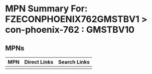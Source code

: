 



# MPN Summary For: FZECONPHOENIX762GMSTBV1 > con-phoenix-762 : GMSTBV10

## MPNs
  

|MPN|Direct Links|Search Links|
| :--- | :--- | :--- |
||||
